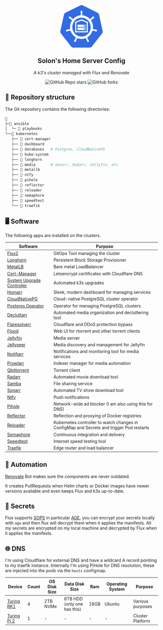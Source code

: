 <div align="center">

<img src="https://raw.githubusercontent.com/auricom/home-ops/main/docs/src/assets/logo.png" align="center" width="144px" height="144px"/>

## Solon's Home Server Config

_A k3's cluster managed with Flux and Renovate_

</div>

<div align="center">

![GitHub Repo stars](https://img.shields.io/github/stars/1Solon/AS2-AES-Encryption?style=for-the-badge)
![GitHub forks](https://img.shields.io/github/forks/1Solon/AS2-AES-Encryption?style=for-the-badge)

</div>

## 📂 Repository structure

The Git repository contains the following directories:

```sh
📁
├─📁 ansible
│  └─ 📁 playbooks
└──📁 kubernetes
   ├── 📁 cert-manager
   ├── 📁 dashboard
   ├── 📁 databases   # Postgres, CloudNativePG
   ├── 📁 kube-system
   ├── 📁 longhorn
   ├── 📁 media       # Sonarr, Radarr, Jellyfin, etc
   ├── 📁 metallb
   ├── 📁 ntfy
   ├── 📁 pihole
   ├── 📁 reflector
   ├── 📁 reloader
   ├── 📁 semaphore
   ├── 📁 speedtest
   └── 📁 traefik
```

## 🖥️ Software

The following apps are installed on the clusters.

| Software                                                                          | Purpose                                                                                  |
| --------------------------------------------------------------------------------- | ---------------------------------------------------------------------------------------- |
| [Flux2](https://fluxcd.io)                                                        | GitOps Tool managing the cluster                                                         |
| [Longhorn](https://longhorn.io)                                                   | Persistent Block Storage Provisioner                                                     |
| [MetalLB](https://metallb.universe.tf)                                            | Bare metal LoadBalancer                                                                  |
| [Cert-Manager](https://cert-manager.io)                                           | Letsencrypt certificates with Cloudflare DNS                                             |
| [System Upgrade Controller](https://github.com/rancher/system-upgrade-controller) | Automated k3s upgrades                                                                   |
| [Homarr](https://github.com/ajnart/homarr)                                        | Sleek, modern dashboard for managing services                                            |
| [CloudNativePG](https://cloudnative-pg.io)                                        | Cloud-native PostgreSQL cluster operator                                                 |
| [Postgres Operator](https://www.postgresql.org)                                   | Operator for managing PostgreSQL clusters                                                |
| [Decluttarr](https://github.com/decluttarr/decluttarr)                            | Automated media organization and decluttering tool                                       |
| [Flaresolverr](https://github.com/FlareSolverr/FlareSolverr)                      | Cloudflare and DDoS protection bypass                                                    |
| [Flood](https://github.com/jfurrow/flood)                                         | Web UI for rtorrent and other torrent clients                                            |
| [Jellyfin](https://jellyfin.org)                                                  | Media server                                                                             |
| [Jellyseer](https://github.com/Fallenbagel/jellyseerr)                            | Media discovery and management for Jellyfin                                              |
| [Notifiarr](https://notifiarr.wiki)                                               | Notifications and monitoring tool for media services                                     |
| [Prowlarr](https://github.com/Prowlarr/Prowlarr)                                  | Indexer manager for media automation                                                     |
| [Qbittorrent](https://www.qbittorrent.org)                                        | Torrent client                                                                           |
| [Radarr](https://radarr.video)                                                    | Automated movie download tool                                                            |
| [Samba](https://www.samba.org)                                                    | File sharing service                                                                     |
| [Sonarr](https://sonarr.tv)                                                       | Automated TV show download tool                                                          |
| [Ntfy](https://ntfy.sh)                                                           | Push notifications                                                                       |
| [Pihole](https://pi-hole.net)                                                     | Network-wide ad blocker (I am also using this for DNS)                                   |
| [Reflector](https://github.com/werwolfby/reflector)                               | Reflection and proxying of Docker registries                                             |
| [Reloader](https://github.com/stakater/Reloader)                                  | Kubernetes controller to watch changes in ConfigMap and Secrets and trigger Pod restarts |
| [Semaphore](https://semaphoreci.com)                                              | Continuous integration and delivery                                                      |
| [Speedtest](https://github.com/sivel/speedtest-cli)                               | Internet speed testing tool                                                              |
| [Traefik](https://traefik.io)                                                     | Edge router and load balancer                                                            |

## 🤖 Automation

[Renovate](https://www.whitesourcesoftware.com/free-developer-tools/renovate) Bot makes sure the components are never outdated.

It creates PullRequests when Helm charts or Docker images have newer versions available and even keeps Flux and k3s up-to-date.

## 📝 Secrets

Flux supports [SOPS](https://github.com/getsops/sops) in particular [AGE](https://github.com/FiloSottile/age), you can encrypt your secrets locally with `age` and then flux will decrypt them when it applies the manifests. All my secrets are encrypted on my local machine and decrypted by Flux when it applies the manifests.

## 🌐 DNS

I'm using Cloudflare for external DNS and have a wildcard A record pointing to my traefik instance. Internally I'm using PiHole for DNS resolution, these are injected into the pods via the `hosts` configmap.

| Device                                                | Count | OS Disk Size | Data Disk Size              | Ram  | Operating System | Purpose          |
| ----------------------------------------------------- | ----- | ------------ | --------------------------- | ---- | ---------------- | ---------------- |
| [Turing RK1](https://www.turingpi.com/turing-rk1/)    | 4     | 2TB NVMe     | 8TB HDD (only one has this) | 16GB | Ubuntu           | Various purposes |
| [Turing Pi 2](https://www.turingpi.com/turing-pi-v2/) | 1     | -            | -                           | -    | -                | Cluster Platform |
